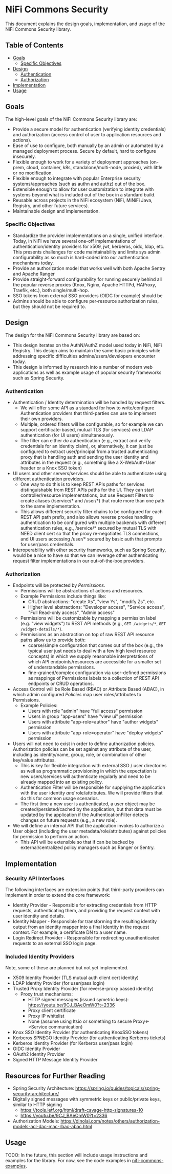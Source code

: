 # NiFi Commons Security

This document explains the design goals, implementation, and usage of the NiFi Commons Security library.

## Table of Contents
  
- [Goals](#goals)  
    - [Specific Objectives](#specific-objectives)
- [Design](#design)
    - [Authentication](#authentication)
    - [Authorization](#authorization)
- [Implementation](#implementation)
- [Usage](#usage)

## Goals

The high-level goals of the NiFi Commons Security library are:

- Provide a secure model for authentication (verifying identity credentials) and authorization (access control of user to application resources and actions).
- Ease of use to configure, both manually by an admin or automated by a managed deployment process. Secure by default, hard to configure insecurely.
- Flexible enough to work for a variety of deployment approaches (on-prem, cloud, container, k8s, standalone/multi-node, proxied), with little or no modification.
- Flexible enough to integrate with popular Enterprise security systems/approaches (such as authn and authz) out of the box.
- Extensible enough to allow for user customization to integrate with systems beyond what is included out of the box in a standard build.
- Reusable across projects in the NiFi ecosystem (NiFi, MiNiFi Java, Registry, and other future services).
- Maintainable design and implementation.

### Specific Objectives

- Standardize the provider implementations on a single, unified interface. 
  Today, in NiFI we have several one-off implementations of authentication/identity providers for x509, jwt, kerberos, oidc, ldap, etc. 
  This presents challenges for code maintainability and limits sys admin configurability as so much is hard-coded into our authentication mechanisms today.
- Provide an authorization model that works well with both Apache Sentry and Apache Ranger
- Provide straight-forward configurability for running securely behind all the popular reverse proxies (Knox, Nginx, Apache HTTPd, HAProxy, Traefik, etc.), both single/multi-hop.
- SSO tokens from external SSO providers (OIDC for example) should be 
- Admins should be able to configure per-resource authorization rules, but they should not be required to. 

## Design

The design for the NiFi Commons Security library are based on: 
 - This design iterates on the AuthN/AuthZ model used today in NiFi, NiFi Registry. This design aims to maintain the same basic principles while addressing specific difficulties admins/users/developers encounter today.
 - This design is informed by research into a number of modern web applications as well as example usage of popular security frameworks such as Spring Security.

### Authentication

- Authentication / Identity determination will be handled by request filters. 
    - We will offer some API as a standard for how to write/configure Authentication providers that third-parties can use to implement their own providers.
    - Multiple, ordered filters will be configurable, so for example we can support certificate-based, mutual TLS (for services) _and_ LDAP authentication (for UI users) simultaneously.
    - The filter can either _do_ authentication (e.g., extract and verify credentials for an identity claim), or, alternatively, it can just be configured to extract user/principal from a trusted authenticating proxy that is handling auth and sending the user identity and attributes in the request (e.g., something like a X-WebAuth-User header or a Knox SSO token)
- UI users and other servers/services should be able to authenticate using different authentication providers. 
    - One way to do this is to keep REST APIs paths for services distinguishable from REST APIs paths for the UI. 
      They can start controller/resource implementations, but use Request Filters to create aliases (/service/* and /user/*) that route more than one path to the same implementation.
    - This allows different security filter chains to be configured for each REST API path prefix, and also allows reverse proxies handling authentication to be configured with multiple backends with different authentication rules,
      e.g., /service/* secured by mutual TLS with NEED client cert so that the proxy re-negotiates TLS connections, and UI users accessing /user/* secured by basic auth that prompts for user/pass credentials.
- Interoperability with other security frameworks, such as Spring Security, would be a nice to have so that we can leverage other authenticating request filter implementations in our out-of-the-box providers.  

### Authorization

- Endpoints will be protected by _Permissions_.
    - Permissions will be abstractions of actions and resources. 
    - Example Permissions include things like: 
        - CRUD abstractions: "create Xs", "view Ys", "modify Zs", etc.
        - Higher level abstractions: "Developer access", "Service access", "Full Read-only access", "Admin access"
    - Permissions will be customizable by mapping a permission label (e.g. "view widgets") to REST API methods (e.g., `GET /widgets/*`, `GET /widget-details/*`).
    - Permissions as an abstraction on top of raw REST API resource paths allow us to provide both:
        - coarse/simple configuration that comes out of the box (e.g., the typical user just needs to deal with a few high level resource concepts) in which we supply reasonable interpretations of which API endpoints/resources are accessible for a smaller set of understandable permissions.
        - fine-grained/complex configuration via user-defined permissions as mappings of Permissions labels to a collection of REST API endpoints or CRUD operations.
- Access Control will be Role Based (RBAC) or Attribute Based (ABAC), in which admin configured _Policies_ map user roles/attributes to Permissions.
    - Example Policies:
        - Users with role "admin" have "full access" permission
        - Users in group "app-users" have "view ui" permission
        - Users with attribute "app-role=author" have "author widgets" permission
        - Users with attribute "app-role=operator" have "deploy widgets" permission
- Users will not need to exist in order to define authorization policies. Authorization policies can be set against any attribute of the user, including as identity/name, group, role, or combination of other key/value attributes. 
    - This is key for flexible integration with external SSO / user directories as well as programmatic provisioning in which the expectation is new users/services will authenticate regularly and need to be already mapped into an existing policy.
    - Authentication Filter will be responsible for supplying the application with the user identity *and* role/attributes. We will provide filters that do this for common usage scenarios.
    - The first time a new user is authenticated, a user object may be created/persisted/cached by the application, but that data must be updated by the application if the AuthenticationFilter detects changes on future requests (e.g., a new role).
- We will define an internal API that the application invokes to authorize a User object (including the user metadata/role/attributes) against policies for permission to perform an action. 
    - This API will be extensible so that if can be backed by external/centralized policy managers such as Ranger or Sentry.

## Implementation

### Security API Interfaces

The following interfaces are extension points that third-party providers can implement in order to extend the core framework: 

- Identity Provider - Responsible for extracting credentials from HTTP requests, authenticating them, and providing the request context with user identity and details. 
- Identity Mapper - Responsible for transforming the resulting identity output from an identity mapper into a final identity in the request context. For example, a certificate DN to a user name.
- Login Redirect Provider - Responsible for redirecting unauthenticated requests to an external SSO login page.

### Included Identity Providers 

Note, some of these are planned but not yet implemented.

- X509 Identity Provider (TLS mutual auth client cert identity)
- LDAP Identity Provider (for user/pass login)
- Trusted Proxy Identity Provider (for reverse-proxy passed identity)
    - Proxy trust mechanisms:
        - HTTP signed messages (issued symetric keys): https://youtu.be/9CJ_BAeOmW0?t=2336
        - Proxy client certificate
        - Proxy IP whitelist
        - None (assume using Itsio or something to secure Proxy<->Service communication)
- Knox SSO Identity Provider (for authenticating KnoxSSO tokens)
- Kerberos SPNEGO Identity Provider (for authenticating Kerberos tickets)
- Kerberos Identity Provider (for Kerberos user/pass login)
- OIDC Identity Provider
- OAuth2 Identity Provider 
- Signed HTTP Message Identity Provider
    
 
## Resources for Further Reading

- Spring Security Architecture: https://spring.io/guides/topicals/spring-security-architecture/
- Digitally signed messages with symmetric keys or public/private keys, similar to HTTP signing
    - https://tools.ietf.org/html/draft-cavage-http-signatures-10
    - https://youtu.be/9CJ_BAeOmW0?t=2336
- Authorization Models: https://dinolai.com/notes/others/authorization-models-acl-dac-mac-rbac-abac.html

## Usage

TODO: In the future, this section will include usage instructions and examples for the library. For now, see the code examples in [nifi-commons-examples](../nifi-commons-examples).
